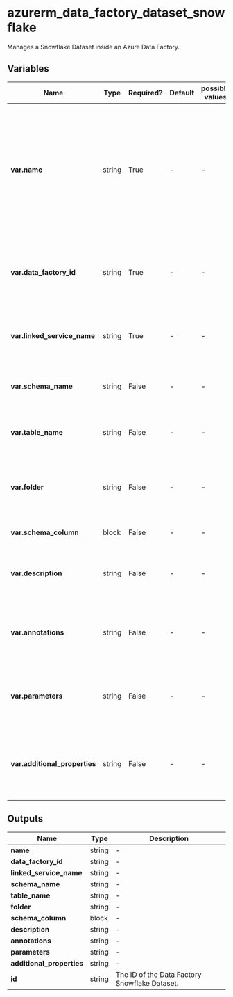 # azurerm_data_factory_dataset_snowflake

Manages a Snowflake Dataset inside an Azure Data Factory.

## Variables

| Name | Type | Required? | Default  | possible values | Description |
| ---- | ---- | --------- | -------- | ----------- | ----------- |
| **var.name** | string | True | -  |  -  | Specifies the name of the Data Factory Dataset Snowflake. Changing this forces a new resource to be created. Must be globally unique. See the [Microsoft documentation](https://docs.microsoft.com/azure/data-factory/naming-rules) for all restrictions. | 
| **var.data_factory_id** | string | True | -  |  -  | The Data Factory ID in which to associate the Linked Service with. Changing this forces a new resource. | 
| **var.linked_service_name** | string | True | -  |  -  | The Data Factory Linked Service name in which to associate the Dataset with. | 
| **var.schema_name** | string | False | -  |  -  | The schema name of the Data Factory Dataset Snowflake. | 
| **var.table_name** | string | False | -  |  -  | The table name of the Data Factory Dataset Snowflake. | 
| **var.folder** | string | False | -  |  -  | The folder that this Dataset is in. If not specified, the Dataset will appear at the root level. | 
| **var.schema_column** | block | False | -  |  -  | A `schema_column` block. | 
| **var.description** | string | False | -  |  -  | The description for the Data Factory Dataset Snowflake. | 
| **var.annotations** | string | False | -  |  -  | List of tags that can be used for describing the Data Factory Dataset Snowflake. | 
| **var.parameters** | string | False | -  |  -  | A map of parameters to associate with the Data Factory Dataset Snowflake. | 
| **var.additional_properties** | string | False | -  |  -  | A map of additional properties to associate with the Data Factory Dataset Snowflake. | 



## Outputs

| Name | Type | Description |
| ---- | ---- | --------- | 
| **name** | string  | - | 
| **data_factory_id** | string  | - | 
| **linked_service_name** | string  | - | 
| **schema_name** | string  | - | 
| **table_name** | string  | - | 
| **folder** | string  | - | 
| **schema_column** | block  | - | 
| **description** | string  | - | 
| **annotations** | string  | - | 
| **parameters** | string  | - | 
| **additional_properties** | string  | - | 
| **id** | string  | The ID of the Data Factory Snowflake Dataset. | 